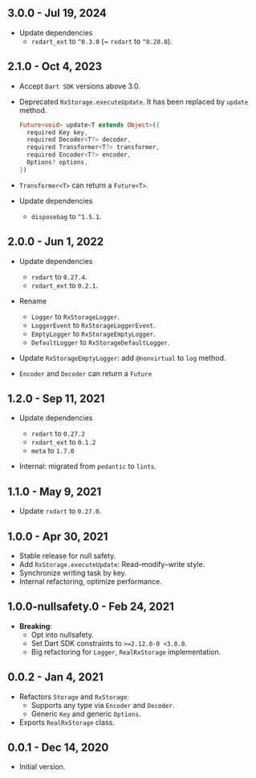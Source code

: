## 3.0.0 - Jul 19, 2024

- Update dependencies
  - `rxdart_ext` to `^0.3.0` (~ `rxdart` to `^0.28.0`).

## 2.1.0 - Oct 4, 2023

- Accept `Dart SDK` versions above 3.0.

- Deprecated `RxStorage.executeUpdate`. It has been replaced by `update` method.
    ```dart
    Future<void> update<T extends Object>({
      required Key key,
      required Decoder<T?> decoder,
      required Transformer<T?> transformer,
      required Encoder<T?> encoder,
      Options? options,
    })
    ```

- `Transformer<T>` can return a `Future<T>`.

- Update dependencies
  - `disposebag` to `^1.5.1`.

## 2.0.0 - Jun 1, 2022

- Update dependencies
    - `rxdart` to `0.27.4`.
    - `rxdart_ext` to `0.2.1`.

- Rename
    - `Logger` to `RxStorageLogger`.
    - `LoggerEvent` to `RxStorageLoggerEvent`.
    - `EmptyLogger` to `RxStorageEmptyLogger`.
    - `DefaultLogger` to `RxStorageDefaultLogger`.
- Update `RxStorageEmptyLogger`: add `@nonvirtual` to `log` method.
- `Encoder` and `Decoder` can return a `Future`

## 1.2.0 - Sep 11, 2021

- Update dependencies
    - `rxdart` to `0.27.2`
    - `rxdart_ext` to `0.1.2`
    - `meta` to `1.7.0`

- Internal: migrated from `pedantic` to `lints`.

## 1.1.0 - May 9, 2021

- Update `rxdart` to `0.27.0`.

## 1.0.0 - Apr 30, 2021

- Stable release for null safety.
- Add `RxStorage.executeUpdate`: Read–modify–write style.
- Synchronize writing task by key.
- Internal refactoring, optimize performance.

## 1.0.0-nullsafety.0 - Feb 24, 2021

- **Breaking**:
    - Opt into nullsafety.
    - Set Dart SDK constraints to `>=2.12.0-0 <3.0.0`.
    - Big refactoring for `Logger`, `RealRxStorage` implementation.

## 0.0.2 - Jan 4, 2021

- Refactors `Storage` and `RxStorage`:
    - Supports any type via `Encoder` and `Decoder`.
    - Generic `Key` and generic `Options`.
- Exports `RealRxStorage` class.

## 0.0.1 - Dec 14, 2020

- Initial version.
